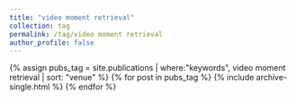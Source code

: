 ```yaml
---
title: "video moment retrieval"
collection: tag
permalink: /tag/video moment retrieval
author_profile: false
---
```

{% assign pubs_tag = site.publications | where:"keywords", video moment retrieval | sort: "venue" %}
{% for post in pubs_tag %}
  {% include archive-single.html %}
{% endfor %}